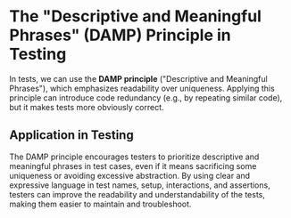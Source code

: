 # The "Descriptive and Meaningful Phrases" (DAMP) Principle in Testing

In tests, we can use the **DAMP principle** ("Descriptive and Meaningful Phrases"), which emphasizes readability over uniqueness. Applying this principle can introduce code redundancy (e.g., by repeating similar code), but it makes tests more obviously correct.

## Application in Testing

The DAMP principle encourages testers to prioritize descriptive and meaningful phrases in test cases, even if it means sacrificing some uniqueness or avoiding excessive abstraction. By using clear and expressive language in test names, setup, interactions, and assertions, testers can improve the readability and understandability of the tests, making them easier to maintain and troubleshoot.
